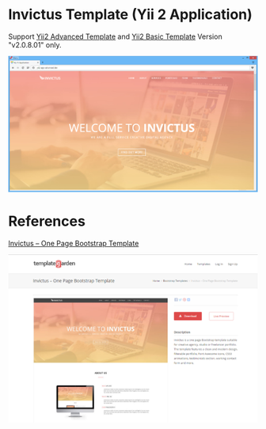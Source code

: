 # Invictus Template (Yii 2 Application)
Support [Yii2 Advanced Template](https://github.com/drivesource/yii2-app-advanced) and [Yii2 Basic Template](https://github.com/drivesource/yii2-app-basic) Version "v2.0.8.01" only.

![Yii2 Advanced Template](./_images/2016-05-10_18-08-29.png)

# References
[Invictus – One Page Bootstrap Template](http://www.templategarden.com/template/invictus-one-page-bootstrap-template/)

![Invictus Template Example](./_images/2016-05-10_21-20-28.png)
